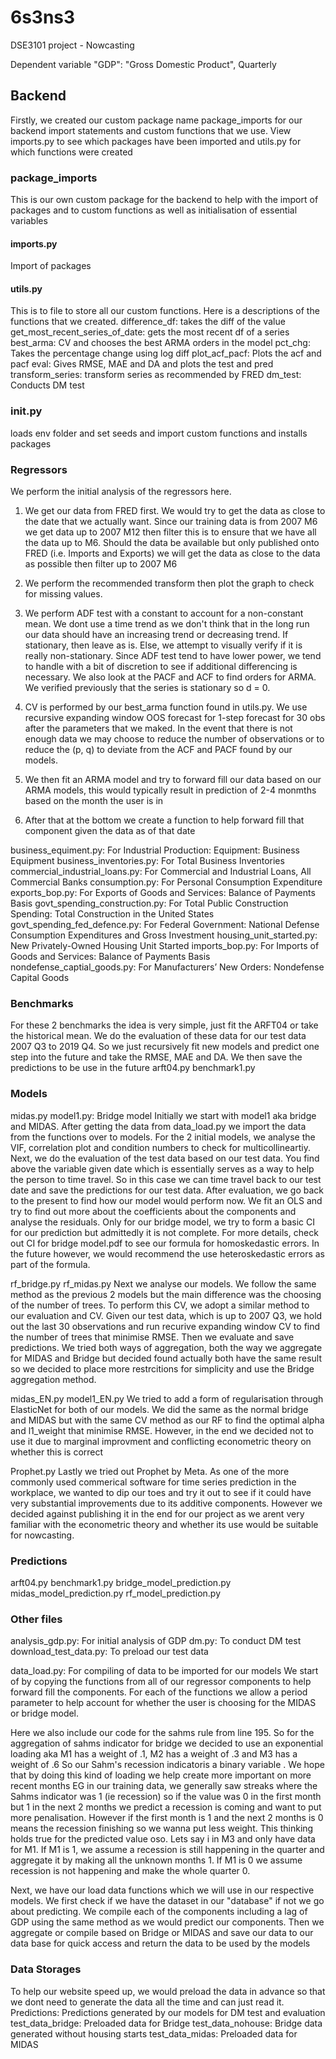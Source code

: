 # 6s3ns3
DSE3101 project - Nowcasting

Dependent variable
"GDP": "Gross Domestic Product", Quarterly

## Backend 
Firstly, we created our custom package name package_imports for our backend import statements and custom functions that we use. View imports.py to see which packages have been imported and utils.py for which functions were created

### package_imports
This is our own custom package for the backend to help with the import of packages and to custom functions as well as initialisation of essential variables

#### imports.py
Import of packages

#### utils.py
This is to file to store all our custom functions. Here is a descriptions of the functions that we created.
difference_df: takes the diff of the value
get_most_recent_series_of_date: gets the most recent df of a series
best_arma: CV and chooses the best ARMA orders in the model
pct_chg: Takes the percentage change using log diff
plot_acf_pacf: Plots the acf and pacf
eval: Gives RMSE, MAE and DA and plots the test and pred
transform_series: transform series as recommended by FRED
dm_test: Conducts DM test

### __init__.py
loads env folder and set seeds and import custom functions and installs packages

### Regressors
We perform the initial analysis of the regressors here. 
1. We get our data from FRED first. We would try to get the data as close to the date that we actually want. Since our training data is from 2007 M6 we get data up to 2007 M12 then filter this is to ensure that we have all the data up to M6. Should the data be available but only published onto FRED (i.e. Imports and Exports) we will get the data as close to the data as possible then filter up to 2007 M6

2. We perform the recommended transform then plot the graph to check for missing values. 

3. We perform ADF test with a constant to account for a non-constant mean. We dont use a time trend as we don't think that in the long run our data should have an increasing trend or decreasing trend. If stationary, then leave as is. Else, we attempt to visually verify if it is really non-stationary. Since ADF test tend to have lower power, we tend to handle with a bit of discretion to see if additional differencing is necessary. We also look at the PACF and ACF to find orders for ARMA. We verified previously that the series is stationary so d = 0.

4. CV is performed by our best_arma function found in utils.py. We use recursive expanding window OOS forecast for 1-step forecast for 30 obs after the parameters that we maked. In the event that there is not enough data we may choose to reduce the number of observations or to reduce the (p, q) to deviate from the ACF and PACF found by our models.

5. We then fit an ARMA model and try to forward fill our data based on our ARMA models, this would typically result in prediction of 2-4 monmths based on the month the user is in

6. After that at the bottom we create a function to help forward fill that component given the data as of that date

business_equiment.py: For Industrial Production: Equipment: Business Equipment
business_inventories.py: For Total Business Inventories
commercial_industrial_loans.py: For Commercial and Industrial Loans, All Commercial Banks
consumption.py: For Personal Consumption Expenditure
exports_bop.py: For Exports of Goods and Services: Balance of Payments Basis
govt_spending_construction.py: For Total Public Construction Spending: Total Construction in the United States
govt_spending_fed_defence.py: For Federal Government: National Defense Consumption Expenditures and Gross Investment
housing_unit_started.py: New Privately-Owned Housing Unit Started
imports_bop.py: For Imports of Goods and Services: Balance of Payments Basis
nondefense_captial_goods.py: For Manufacturers’ New Orders: Nondefense Capital Goods

### Benchmarks
For these 2 benchmarks the idea is very simple, just fit the ARFT04 or take the historical mean.
We do the evaluation of these data for our test data 2007 Q3 to 2019 Q4. So we just recursively fit new models and predict one step into the future and take the RMSE, MAE and DA.
We then save the predictions to be use in the future
arft04.py
benchmark1.py

### Models
midas.py
model1.py: Bridge model
Initially we start with model1 aka bridge and MIDAS. After getting the data from data_load.py we import the data from the functions over to models. For the 2 initial models, we analyse the VIF, correlation plot and condition numbers to check for multicollineartiy. Next, we do the evaluation of the test data based on our test data. You find above the variable given date which is essentially serves as a way to help the person to time travel. So in this case we can time travel back to our test date and save the predictions for our test data. After evaluation, we go back to the present to find how our model would perform now. We fit an OLS and try to find out more about the coefficients about the components and analyse the residuals. Only for our bridge model, we try to form a basic CI for our prediction but admittedly it is not complete. For more details, check out CI for bridge model.pdf to see our formula for homoskedastic errors. In the future however, we would recommend the use heteroskedastic errors as part of the formula.

rf_bridge.py
rf_midas.py
Next we analyse our models. We follow the same method as the previous 2 models but the main difference was the choosing of the number of trees. To perform this CV, we adopt a similar method to our evaluation and CV. Given our test data, which is up to 2007 Q3, we hold out the last 30 observations and run recurive expanding window CV to find the number of trees that minimise RMSE. Then we evaluate and save predictions. We tried both ways of aggregation, both the way we aggregate for MIDAS and Bridge but decided found actually both have the same result so we decided to place more restrcitions for simplicity and use the Bridge aggregation method. 

midas_EN.py
model1_EN.py
We tried to add a form of regularisation through ElasticNet for both of our models. We did the same as the normal bridge and MIDAS but with the same CV method as our RF to find the optimal alpha and l1_weight that minimise RMSE. However, in the end we decided not to use it due to marginal improvment and conflicting econometric theory on whether this is correct

Prophet.py
Lastly we tried out Prophet by Meta. As one of the more commonly used commerical software for time series prediction in the workplace, we wanted to dip our toes and try it out to see if it could have very substantial improvements due to its additive components. However we decided against publishing it in the end for our project as we arent very familiar with the econometric theory and whether its use would be suitable for nowcasting.


### Predictions
arft04.py
benchmark1.py
bridge_model_prediction.py
midas_model_prediction.py
rf_model_prediction.py

### Other files
analysis_gdp.py: For initial analysis of GDP
dm.py: To conduct DM test
download_test_data.py: To preload our test data

data_load.py: For compiling of data to be imported for our models
We start of by copying the functions from all of our regressor components to help forward fill the components. For each of the functions we allow a period parameter to help account for whether the user is choosing for the MIDAS or bridge model.

Here we also include our code for the sahms rule from line 195.
So for the aggregation of sahms indicator for bridge we decided to use an exponential loading aka M1 has a weight of .1, M2 has a weight of .3 and M3 has a weight of .6 So our Sahm's recession indicatoris a binary variable . We hope that by doing this kind of loading we help create more important on more recent months EG in our training data, we generally saw streaks where the Sahms indicator was 1 (ie recession) so if the value was 0 in the first month but 1 in the next 2 months we predict a recession is coming and want to put more penalisation. However if the first month is 1 and the next 2 months is 0 means the recession finishing so we wanna put less weight. This thinking holds true for the predicted value oso. Lets say i in M3 and only have data for M1. If M1 is 1, we assume a recession is still happening in the quarter and aggregate it by making all the unknown months 1. If M1 is 0 we assume recession is not happening and make the whole quarter 0.

Next, we have our load data functions which we will use in our respective models. We first check if we have the dataset in our "database" if not we go about predicting. We compile each of the components including a lag of GDP using the same method as we would predict our components. Then we aggregate or compile based on Bridge or MIDAS and save our data to our data base for quick access and return the data to be used by the models

### Data Storages
To help our website speed up, we would preload the data in advance so that we dont need to generate the data all the time and can just read it.
Predictions: Predictions generated by our models for DM test and evaluation
test_data_bridge: Preloaded data for Bridge
test_data_nohouse: Bridge data generated without housing starts
test_data_midas: Preloaded data for MIDAS